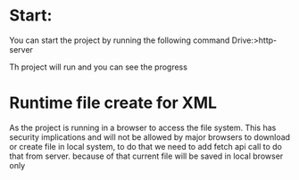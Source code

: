 # Start:
You can start the project by running the following command
Drive:>http-server

Th project will run and you can see the progress

# Runtime file create for XML
As the project is running in a browser to access the file system. This has security implications and will not be allowed by major browsers to download or create file in local system, to do that we need to add fetch api call to do that from server. because of that current file will be saved in local browser only
